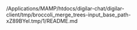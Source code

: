 /Applications/MAMP/htdocs/digilar-chat/digilar-client/tmp/broccoli_merge_trees-input_base_path-xZ89BYel.tmp/1/README.md